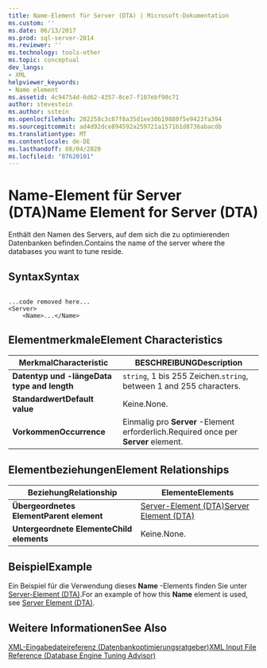 ```yaml
---
title: Name-Element für Server (DTA) | Microsoft-Dokumentation
ms.custom: ''
ms.date: 06/13/2017
ms.prod: sql-server-2014
ms.reviewer: ''
ms.technology: tools-other
ms.topic: conceptual
dev_langs:
- XML
helpviewer_keywords:
- Name element
ms.assetid: 4c94754d-6d62-4357-8ce7-f107ebf90c71
author: stevestein
ms.author: sstein
ms.openlocfilehash: 202258c3c87f8a35d1ee30b19880f5e9423fa394
ms.sourcegitcommit: ad4d92dce894592a259721a1571b1d8736abacdb
ms.translationtype: MT
ms.contentlocale: de-DE
ms.lasthandoff: 08/04/2020
ms.locfileid: "87620101"
---
```

# <a name="name-element-for-server-dta"></a><span data-ttu-id="8a02a-102">Name-Element für Server (DTA)</span><span class="sxs-lookup"><span data-stu-id="8a02a-102">Name Element for Server (DTA)</span></span>
  <span data-ttu-id="8a02a-103">Enthält den Namen des Servers, auf dem sich die zu optimierenden Datenbanken befinden.</span><span class="sxs-lookup"><span data-stu-id="8a02a-103">Contains the name of the server where the databases you want to tune reside.</span></span>  
  
## <a name="syntax"></a><span data-ttu-id="8a02a-104">Syntax</span><span class="sxs-lookup"><span data-stu-id="8a02a-104">Syntax</span></span>  
  
```  
  
...code removed here...  
<Server>  
    <Name>...</Name>  
```  
  
## <a name="element-characteristics"></a><span data-ttu-id="8a02a-105">Elementmerkmale</span><span class="sxs-lookup"><span data-stu-id="8a02a-105">Element Characteristics</span></span>  
  
|<span data-ttu-id="8a02a-106">Merkmal</span><span class="sxs-lookup"><span data-stu-id="8a02a-106">Characteristic</span></span>|<span data-ttu-id="8a02a-107">BESCHREIBUNG</span><span class="sxs-lookup"><span data-stu-id="8a02a-107">Description</span></span>|  
|--------------------|-----------------|  
|<span data-ttu-id="8a02a-108">**Datentyp und -länge**</span><span class="sxs-lookup"><span data-stu-id="8a02a-108">**Data type and length**</span></span>|<span data-ttu-id="8a02a-109">`string`, 1 bis 255 Zeichen.</span><span class="sxs-lookup"><span data-stu-id="8a02a-109">`string`, between 1 and 255 characters.</span></span>|  
|<span data-ttu-id="8a02a-110">**Standardwert**</span><span class="sxs-lookup"><span data-stu-id="8a02a-110">**Default value**</span></span>|<span data-ttu-id="8a02a-111">Keine.</span><span class="sxs-lookup"><span data-stu-id="8a02a-111">None.</span></span>|  
|<span data-ttu-id="8a02a-112">**Vorkommen**</span><span class="sxs-lookup"><span data-stu-id="8a02a-112">**Occurrence**</span></span>|<span data-ttu-id="8a02a-113">Einmalig pro **Server** -Element erforderlich.</span><span class="sxs-lookup"><span data-stu-id="8a02a-113">Required once per **Server** element.</span></span>|  
  
## <a name="element-relationships"></a><span data-ttu-id="8a02a-114">Elementbeziehungen</span><span class="sxs-lookup"><span data-stu-id="8a02a-114">Element Relationships</span></span>  
  
|<span data-ttu-id="8a02a-115">Beziehung</span><span class="sxs-lookup"><span data-stu-id="8a02a-115">Relationship</span></span>|<span data-ttu-id="8a02a-116">Elemente</span><span class="sxs-lookup"><span data-stu-id="8a02a-116">Elements</span></span>|  
|------------------|--------------|  
|<span data-ttu-id="8a02a-117">**Übergeordnetes Element**</span><span class="sxs-lookup"><span data-stu-id="8a02a-117">**Parent element**</span></span>|[<span data-ttu-id="8a02a-118">Server-Element &#40;DTA&#41;</span><span class="sxs-lookup"><span data-stu-id="8a02a-118">Server Element &#40;DTA&#41;</span></span>](server-element-dta.md)|  
|<span data-ttu-id="8a02a-119">**Untergeordnete Elemente**</span><span class="sxs-lookup"><span data-stu-id="8a02a-119">**Child elements**</span></span>|<span data-ttu-id="8a02a-120">Keine.</span><span class="sxs-lookup"><span data-stu-id="8a02a-120">None.</span></span>|  
  
## <a name="example"></a><span data-ttu-id="8a02a-121">Beispiel</span><span class="sxs-lookup"><span data-stu-id="8a02a-121">Example</span></span>  
 <span data-ttu-id="8a02a-122">Ein Beispiel für die Verwendung dieses **Name** -Elements finden Sie unter [Server-Element &#40;DTA&#41;](server-element-dta.md).</span><span class="sxs-lookup"><span data-stu-id="8a02a-122">For an example of how this **Name** element is used, see [Server Element &#40;DTA&#41;](server-element-dta.md).</span></span>  
  
## <a name="see-also"></a><span data-ttu-id="8a02a-123">Weitere Informationen</span><span class="sxs-lookup"><span data-stu-id="8a02a-123">See Also</span></span>  
 [<span data-ttu-id="8a02a-124">XML-Eingabedateireferenz &#40;Datenbankoptimierungsratgeber&#41;</span><span class="sxs-lookup"><span data-stu-id="8a02a-124">XML Input File Reference &#40;Database Engine Tuning Advisor&#41;</span></span>](xml-input-file-reference-database-engine-tuning-advisor.md)  
  
  
